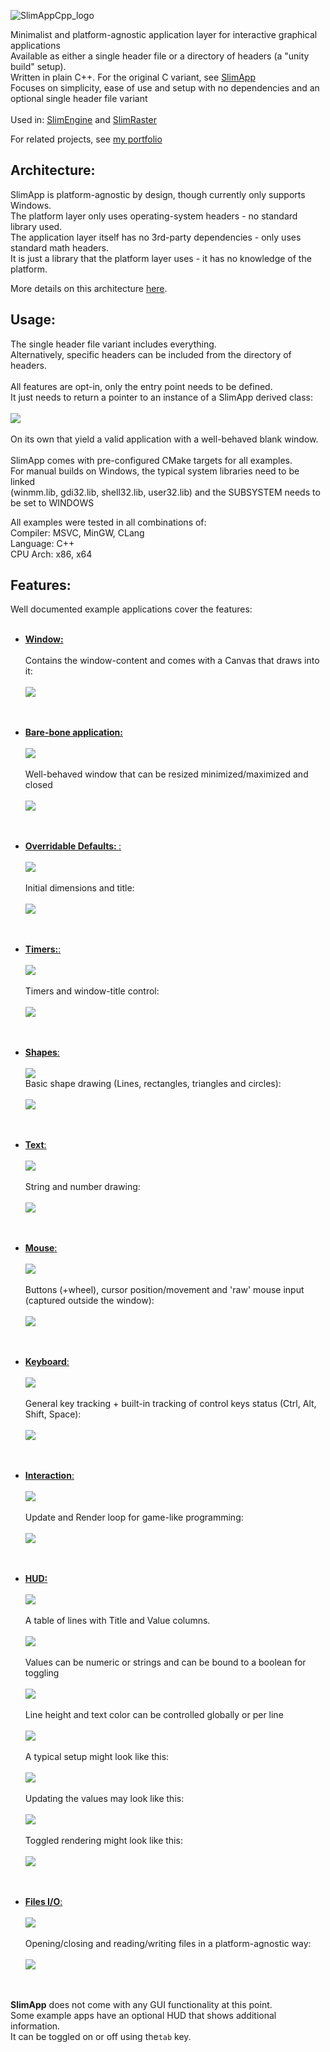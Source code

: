 <img src="SlimAppCpp_logo.png" alt="SlimAppCpp_logo"><br>

Minimalist and platform-agnostic application layer for interactive graphical applications<br>
Available as either a single header file or a directory of headers (a "unity build" setup).<br>
Written in plain C++. For the original C variant, see [SlimApp](https://github.com/HardCoreCodin/SlimApp)<br>
Focuses on simplicity, ease of use and setup with no dependencies and an optional single header file variant<br>
<br>
Used in: [SlimEngine](https://github.com/HardCoreCodin/SlimEngineCpp) and [SlimRaster](https://github.com/HardCoreCodin/SlimRasterCpp) <br>

For related projects, see [my portfolio](https://hardcorecodin.com/portfolio)

Architecture:
-
SlimApp is platform-agnostic by design, though currently only supports Windows.<br>
The platform layer only uses operating-system headers - no standard library used.<br>
The application layer itself has no 3rd-party dependencies - only uses standard math headers.<br>
It is just a library that the platform layer uses - it has no knowledge of the platform.<br>

More details on this architecture [here](https://youtu.be/Ev_TeQmus68).

Usage:
-
The single header file variant includes everything.<br>
Alternatively, specific headers can be included from the directory of headers.<br>
<br>
All features are opt-in, only the entry point needs to be defined.<br>
It just needs to return a pointer to an instance of a SlimApp derived class:<br><br>
<img src="src/examples/0_barebone.png"><br><br>
On its own that yield a valid application with a well-behaved blank window.<br>
<br>
SlimApp comes with pre-configured CMake targets for all examples.<br>
For manual builds on Windows, the typical system libraries need to be linked<br>
(winmm.lib, gdi32.lib, shell32.lib, user32.lib) and the SUBSYSTEM needs to be set to WINDOWS<br>

All examples were tested in all combinations of:<br>
Compiler: MSVC, MinGW, CLang<br>
Language: C++<br>
CPU Arch: x86, x64<br>

Features:
-

Well documented example applications cover the features:<br><br>

* <b><u>Window:</b></u><br><br>
  Contains the window-content and comes with a Canvas that draws into it:<br><br> 
  <img src="src/examples/0_window.png"><br><br>
  <br>

* <b><u>Bare-bone application:</b></u><br><br>
  <img src="src/examples/0_barebone.gif"><br><br>
  Well-behaved window that can be resized minimized/maximized and closed<br><br>
  <img src="src/examples/0_barebone.png"><br><br>
  <br>

* <b><u>Overridable Defaults: </b>:</u><br><br>
  <img src="src/examples/1_defaults.gif"><br><br>
  Initial dimensions and title:<br><br>
  <img src="src/examples/1_defaults.png"><br><br>
  <br>

* <b><u>Timers:</b>:</u><br><br>
  <img src="src/examples/2_time.gif"><br><br>
  Timers and window-title control:<br><br>
  <img src="src/examples/2_time.png"><br><br>
  <br>

* <b><u>Shapes</b>:</u><br><br>
  <img src="src/examples/3_shapes.gif"><br>
  Basic shape drawing (Lines, rectangles, triangles and circles):<br><br>
  <img src="src/examples/3_shapes.png"><br><br>
  <br>

* <b><u>Text</b>:</u><br><br>
  <img src="src/examples/4_text.gif"><br><br>
  String and number drawing:<br><br>
  <img src="src/examples/4_text.png"><br><br>
  <br>

* <b><u>Mouse</b>:</u><br><br>
  <img src="src/examples/5_mouse.gif"><br><br>
  Buttons (+wheel), cursor position/movement and 'raw' mouse input (captured outside the window):<br><br>
  <img src="src/examples/5_mouse.png"><br><br>
  <br>

* <b><u>Keyboard</b>:</u><br><br>
  <img src="src/examples/6_keyboard.gif"><br><br>
  General key tracking + built-in tracking of control keys status (Ctrl, Alt, Shift, Space):<br><br>
  <img src="src/examples/6_keyboard.png"><br><br>
  <br>

* <b><u>Interaction</b>:</u><br><br>
  <img src="src/examples/7_interactive.gif"><br><br>
  Update and Render loop for game-like programming:<br><br>
  <img src="src/examples/7_interactive.png"><br><br>
  <br>

* <b><u>HUD:</b></u><br><br>
  <img src="src/examples/8_HUD.gif"><br><br>
  A table of lines with Title and Value columns.<br><br> 
  <img src="src/examples/8_HUD_lines.png"><br><br>
  Values can be numeric or strings and can be bound to a boolean for toggling<br><br>
  <img src="src/examples/8_HUD.png"><br><br>
  Line height and text color can be controlled globally or per line<br><br>
  <img src="src/examples/8_HUD_settings.png"><br><br>
  A typical setup might look like this:<br><br>
  <img src="src/examples/8_HUD_setup.png"><br><br>
  Updating the values may look like this:<br><br>
  <img src="src/examples/8_HUD_update.png"><br><br>
  Toggled rendering might look like this:<br><br>
  <img src="src/examples/8_HUD_render.png"><br><br>
  <br>

* <b><u>Files I/O</b>:</u><br><br>
  <img src="src/examples/9_files.gif"><br><br>
  Opening/closing and reading/writing files in a platform-agnostic way:<br><br>
  <img src="src/examples/9_files.png"><br><br>
  <br>
 
<b>SlimApp</b> does not come with any GUI functionality at this point.<br>
Some example apps have an optional HUD that shows additional information.<br>
It can be toggled on or off using the`tab` key.<br>
